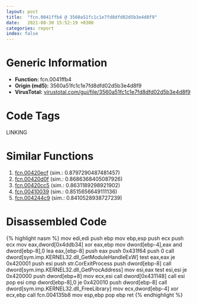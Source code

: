 ```yaml
---
layout: post
title:  "fcn.0041ffb4 @ 3560a51fc1c1e7fd8dfd02d5b3e4d8f9"
date:   2021-08-30 15:52:19 +0300
categories: report
index: false
---
```


# Generic Information
- **Function:** fcn.0041ffb4
- **Origin (md5):** 3560a51fc1c1e7fd8dfd02d5b3e4d8f9
- **VirusTotal:** [virustotal.com/gui/file/3560a51fc1c1e7fd8dfd02d5b3e4d8f9][virustotal_ref]

# Code Tags
<span class="tag" id="LINKING">LINKING</span>


# Similar Functions

1. [fcn.00420ecf][similar_1_ref] (sim.: 0.8797290487481457)
2. [fcn.00420d0f][similar_2_ref] (sim.: 0.8686368405087926)
3. [fcn.00420cc5][similar_3_ref] (sim.: 0.8631189298921902)
4. [fcn.00410039][similar_4_ref] (sim.: 0.8515656649111136)
5. [fcn.004244c9][similar_5_ref] (sim.: 0.8410528938727239)


# Disassembled Code

{% highlight nasm %}
mov edi,edi
push ebp
mov ebp,esp
push ecx
push ecx
mov eax,dword[0x4ddb34]
xor eax,ebp
mov dword[ebp-4],eax
and dword[ebp-8],0
lea eax,[ebp-8]
push eax
push 0x431f64
push 0
call dword[sym.imp.KERNEL32.dll_GetModuleHandleExW]
test eax,eax
je 0x420001
push esi
push str.CorExitProcess
push dword[ebp-8]
call dword[sym.imp.KERNEL32.dll_GetProcAddress]
mov esi,eax
test esi,esi
je 0x420000
push dword[ebp+8]
mov ecx,esi
call dword[0x431148]
call esi
pop esi
cmp dword[ebp-8],0
je 0x420010
push dword[ebp-8]
call dword[sym.imp.KERNEL32.dll_FreeLibrary]
mov ecx,dword[ebp-4]
xor ecx,ebp
call fcn.004135b8
mov esp,ebp
pop ebp
ret 
{% endhighlight %}


[similar_1_ref]: /report/fcn.00420ecf@95dcdba8582e477a229b89919cd4d209
[similar_2_ref]: /report/fcn.00420d0f@562a66888a24b489b80e1943b2f95b1e
[similar_3_ref]: /report/fcn.00420cc5@9e9e09e44e48901b1c3d0f12f9fa9c06
[similar_4_ref]: /report/fcn.00410039@b9bcb002212a6b3f234989f71e66f5f7
[similar_5_ref]: /report/fcn.004244c9@e02c832a2c768752009e071574e12967
[virustotal_ref]: https://www.virustotal.com/gui/file/3560a51fc1c1e7fd8dfd02d5b3e4d8f9